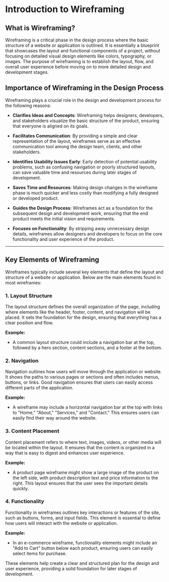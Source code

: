 # Introduction to Wireframing

## What is Wireframing?

Wireframing is a critical phase in the design process where the basic structure of a website or application is outlined. It is essentially a blueprint that showcases the layout and functional components of a project, without focusing on detailed visual design elements like colors, typography, or images. The purpose of wireframing is to establish the layout, flow, and overall user experience before moving on to more detailed design and development stages.

## Importance of Wireframing in the Design Process

Wireframing plays a crucial role in the design and development process for the following reasons:

- **Clarifies Ideas and Concepts**: Wireframing helps designers, developers, and stakeholders visualize the basic structure of the product, ensuring that everyone is aligned on its goals.
  
- **Facilitates Communication**: By providing a simple and clear representation of the layout, wireframes serve as an effective communication tool among the design team, clients, and other stakeholders.

- **Identifies Usability Issues Early**: Early detection of potential usability problems, such as confusing navigation or poorly structured layouts, can save valuable time and resources during later stages of development.

- **Saves Time and Resources**: Making design changes in the wireframe phase is much quicker and less costly than modifying a fully designed or developed product.

- **Guides the Design Process**: Wireframes act as a foundation for the subsequent design and development work, ensuring that the end product meets the initial vision and requirements.

- **Focuses on Functionality**: By stripping away unnecessary design details, wireframes allow designers and developers to focus on the core functionality and user experience of the product.

---

## Key Elements of Wireframing

Wireframes typically include several key elements that define the layout and structure of a website or application. Below are the main elements found in most wireframes:

### 1. Layout Structure
The layout structure defines the overall organization of the page, including where elements like the header, footer, content, and navigation will be placed. It sets the foundation for the design, ensuring that everything has a clear position and flow.

**Example:**
- A common layout structure could include a navigation bar at the top, followed by a hero section, content sections, and a footer at the bottom.

### 2. Navigation
Navigation outlines how users will move through the application or website. It shows the paths to various pages or sections and often includes menus, buttons, or links. Good navigation ensures that users can easily access different parts of the application.

**Example:**
- A wireframe may include a horizontal navigation bar at the top with links to "Home," "About," "Services," and "Contact." This ensures users can easily find their way around the website.

### 3. Content Placement
Content placement refers to where text, images, videos, or other media will be located within the layout. It ensures that the content is organized in a way that is easy to digest and enhances user experience.

**Example:**
- A product page wireframe might show a large image of the product on the left side, with product description text and price information to the right. This layout ensures that the user sees the important details quickly.

### 4. Functionality
Functionality in wireframes outlines key interactions or features of the site, such as buttons, forms, and input fields. This element is essential to define how users will interact with the website or application.

**Example:**
- In an e-commerce wireframe, functionality elements might include an "Add to Cart" button below each product, ensuring users can easily select items for purchase.

These elements help create a clear and structured plan for the design and user experience, providing a solid foundation for later stages of development.
